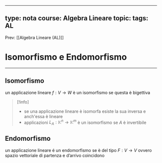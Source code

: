 
---
type: nota
course: Algebra Lineare
topic: 
tags: AL
---

Prev: [[Algebra Lineare (AL)]]

# Isomorfismo e Endomorfismo
---

## Isomorfismo

un applicazione lineare $f:V \rightarrow W$ è un isomorfismo se questa è bigettiva


>[!info]
>- se una applicazione lineare è isomorfa esiste la sua inversa e anch'essa è lineare
> - applicazioni $L_A : \mathbb{K}^n \rightarrow \mathbb{K}^m$ è un isomorfismo se $A$  è invertibile






## Endomorfismo

un applicazione lineare é un endomorfismo se è del tipo $F:V \rightarrow V$ ovvero spazio vettoriale di partenza e d’arrivo coincidono
